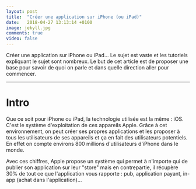 ```yaml
---
layout: post
title:  "Créer une application sur iPhone (ou iPad)"
date:   2018-04-27 13:13:14 +0100
image: jekyll.jpg
comments: true
video: false
---
```


Créer une application sur iPhone ou iPad... Le sujet est vaste et les tutoriels expliquant le sujet sont nombreux. Le but de cet article est de proposer une base pour savoir de quoi on parle et dans quelle direction aller pour commencer.

* * *

# Intro

Que ce soit pour iPhone ou iPad, la technologie utilisée est la même : iOS. C'est le système d'exploitation de ces appareils Apple. Grâce à cet environnement, on peut créer ses propres applications et les proposer à tous les utilisateurs de ses appareils et ça en fait des utilisateurs potentiels. En effet on compte environs 800 millions d'utilisateurs d'iPhone dans le monde.

Avec ces chiffres, Apple propose un système qui permet à n'importe qui de publier son application sur leur "store" mais en contrepartie, il récupère 30% de tout ce que l'application vous rapporte : pub, application payant, in-app (achat dans l'application)...